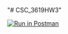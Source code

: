 "# CSC_3619HW3" 

[![Run in Postman](https://run.pstmn.io/button.svg)](https://app.getpostman.com/run-collection/19231130-c4c790c7-32e1-4dc5-8516-cf3e88dbb193?action=collection%2Ffork&collection-url=entityId%3D19231130-c4c790c7-32e1-4dc5-8516-cf3e88dbb193%26entityType%3Dcollection%26workspaceId%3D059b02d9-6ab5-4182-b56c-f56e5f01f6f4)
